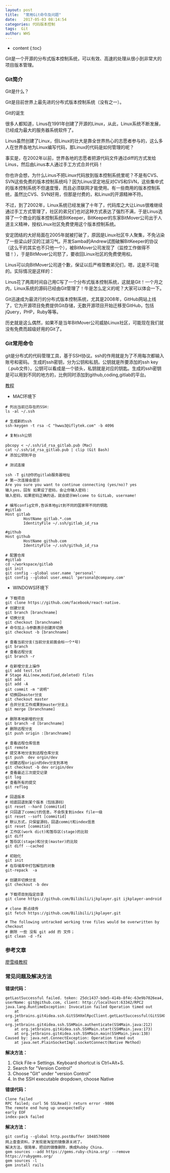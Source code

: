 ```yaml
---
layout: post
title:  "常用Git命令及问题"
date:   2017-05-03 08:14:54
categories: 代码版本控制
tags:  Git
author: WHS
---
```


* content
{:toc}

Git是一个开源的分布式版本控制系统，可以有效、高速的处理从很小到非常大的项目版本管理。







### Git简介

Git是什么？

Git是目前世界上最先进的分布式版本控制系统（没有之一）。

Git的诞生

很多人都知道，Linus在1991年创建了开源的Linux，从此，Linux系统不断发展，已经成为最大的服务器系统软件了。

Linus虽然创建了Linux，但Linux的壮大是靠全世界热心的志愿者参与的，这么多人在世界各地为Linux编写代码，那Linux的代码是如何管理的呢？

事实是，在2002年以前，世界各地的志愿者把源代码文件通过diff的方式发给Linus，然后由Linus本人通过手工方式合并代码！

你也许会想，为什么Linus不把Linux代码放到版本控制系统里呢？不是有CVS、SVN这些免费的版本控制系统吗？因为Linus坚定地反对CVS和SVN，这些集中式的版本控制系统不但速度慢，而且必须联网才能使用。有一些商用的版本控制系统，虽然比CVS、SVN好用，但那是付费的，和Linux的开源精神不符。

不过，到了2002年，Linux系统已经发展了十年了，代码库之大让Linus很难继续通过手工方式管理了，社区的弟兄们也对这种方式表达了强烈不满，于是Linus选择了一个商业的版本控制系统BitKeeper，BitKeeper的东家BitMover公司出于人道主义精神，授权Linux社区免费使用这个版本控制系统。

安定团结的大好局面在2005年就被打破了，原因是Linux社区牛人聚集，不免沾染了一些梁山好汉的江湖习气。开发Samba的Andrew试图破解BitKeeper的协议（这么干的其实也不只他一个），被BitMover公司发现了（监控工作做得不错！），于是BitMover公司怒了，要收回Linux社区的免费使用权。

Linus可以向BitMover公司道个歉，保证以后严格管教弟兄们，嗯，这是不可能的。实际情况是这样的：

Linus花了两周时间自己用C写了一个分布式版本控制系统，这就是Git！一个月之内，Linux系统的源码已经由Git管理了！牛是怎么定义的呢？大家可以体会一下。

Git迅速成为最流行的分布式版本控制系统，尤其是2008年，GitHub网站上线了，它为开源项目免费提供Git存储，无数开源项目开始迁移至GitHub，包括jQuery，PHP，Ruby等等。

历史就是这么偶然，如果不是当年BitMover公司威胁Linux社区，可能现在我们就没有免费而超级好用的Git了。


### Git常用命令
git是分布式的代码管理工具，基于SSH协议。ssh的作用就是为了不用每次都输入账号和密码。
生成的ssh密钥，分为公钥和私钥。公钥就是所要添加的ssh key（.pub文件）。公钥可以看成是一个锁头，私钥就是对应的钥匙。生成的ssh密钥是可以用到不同的地方的，比例同时添加到github,coding,gitlab的平台。

[教程](http://www.jianshu.com/p/f008d9fe3f34)

* MAC环境下

```
# 列出当前已存在的SSH:
ls -al ~/.ssh

# 生成新的ssh
ssh-keygen -t rsa -C "hwwu3@iflytek.com" -b 4096

# 复制ssh公钥

pbcopy < ~/.ssh/id_rsa_gitlab.pub（Mac）
cat ~/.ssh/id_rsa_gitlab.pub | clip (Git Bash)
# 添加公钥到平台

# 测试连接

ssh -T git@你的gitlab服务器地址
# 第一次连接会提示
Are you sure you want to continue connecting (yes/no)? yes
输入yes，回车 如果设了密码，会让你输入密码：
输入密码，如果密码正确的话，就会提示Welcome to GitLab, username!

# 编写config文件,告诉本地git到不同的国家带不同的钥匙
#gitlab
Host gitlab
        HostName gitlab.*.com
        IdentityFile ~/.ssh/gitlab_id_rsa

#github
Host github
        HostName github.com
        IdentityFile ~/.ssh/github_id_rsa

# 配置仓库
#gitlab
cd ~/workspace/gitlab
git init
git config --global user.name 'personal'
git config --global user.email 'personal@company.com'
```

* WINDOWS环境下



```
# 下载项目
git clone https://github.com/facebook/react-native.
# 创建分支
git branch [branchname]
# 切换分支
git checkout [branchname]
# 命令加上-b参数表示创建并切换
git checkout -b [branchname]

# 查看当前分支(当前分支前面会标一个*号)
git branch
# 查看远程分支
git branch -r

# 在新增分支上操作
git add test.txt
# Stage ALL(new,modified,deleted) files
git add .
git add -A
git commit -m "说明"
# 切换回master分支
git checkout master
# 合并分支工作成果到master分支上
git merge [branchname]

# 删除本地新增的分支
git branch -d [branchname]
# 删除远程分支
git push origin :[branchname]

# 查看远程仓库信息
git remote
# 提交本地分支到远程仓库分支
git push  dev orgin/dev 
# 创建远程origin的dev分支到本地
git checkout -b dev origin/dev
# 查看最近三次提交记录
git log
# 查看所有的提交
git reflog

# 回退版本
# 彻底回退到某个版本（包括源码）
git reset --hard [commitid] 
# 只回退了commit的信息，不会恢复到index file一级
git reset --soft [commitid]
# 默认方式，只保留源码，回退commit和index信息
git reset [commitid]
# 工作区(work dict)和暂存区(stage)的比较
git diff
# 暂存区(stage)和分支(master)的比较
git diff --cached

# 初始化
git init
# 在存储库中打包解包的对象
git-repack  -a

# 创建并切换分支
git checkout -b dev

# 下载项目到指定目录
git clone https://github.com/Bilibili/ijkplayer.git ijkplayer-android

# clone 断点续传
git fetch https://github.com/Bilibili/ijkplayer.git 

# The following untracked working tree files would be overwritten by checkout
# 删除 一些 没有 git add 的 文件；
git clean -d -fx
```

### 参考文章

[廖雪峰教程](https://www.liaoxuefeng.com/wiki/0013739516305929606dd18361248578c67b8067c8c017b000)



### 常见问题及解决方法

**错误代码：**

```
getLastSuccessful failed. token: 25dc1437-bde5-414b-8f4c-63e9b7026ea4, userName: git@github.com, client: http://localhost:63342/RPC2
java.lang.RuntimeException: Invocation failed Operation timed out
	at org.jetbrains.git4idea.ssh.GitSSHXmlRpcClient.getLastSuccessful(GitSSHXmlRpcClient.java:230)
	at org.jetbrains.git4idea.ssh.SSHMain.authenticate(SSHMain.java:212)
	at org.jetbrains.git4idea.ssh.SSHMain.start(SSHMain.java:173)
	at org.jetbrains.git4idea.ssh.SSHMain.main(SSHMain.java:138)
Caused by: java.net.ConnectException: Operation timed out
	at java.net.PlainSocketImpl.socketConnect(Native Method)
```

**解决方法：**

1. Click File-> Settings. Keyboard shortcut is Ctrl+Alt+S.
2. Search for "Version Control"
3. Choose "Git" under "version Control"
4. In the SSH executable dropdown, choose Native

**错误代码：**

```
Clone failed
RPC failed; curl 56 SSLRead() return error -9806
The remote end hung up unexpectedly
early EOF
index-pack failed
```

**解决方法：**

```
git config --global http.postBuffer 1048576000
网上查查资料，才发现是淘宝的镜像源关闭了。
解决方法，很简单，把旧的镜像删除，换成Rubby China.
gem sources --add https://gems.ruby-china.org/ --remove https://rubygems.org/
gem sources -l
gem install rails
```





